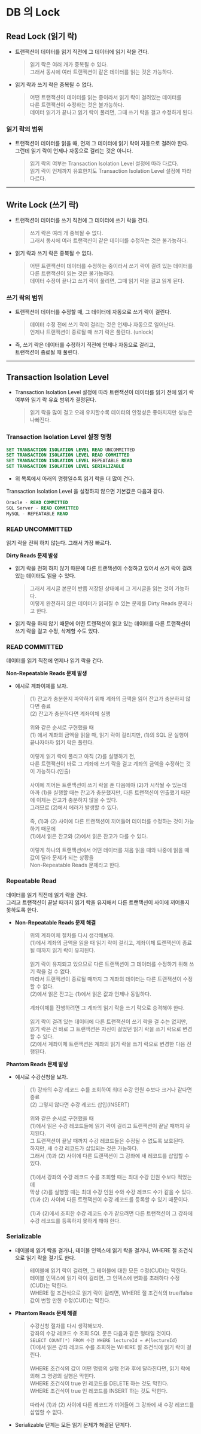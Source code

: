 # DB 의 Lock

## Read Lock (읽기 락)
* 트랜잭션이 데이터를 읽기 직전에 그 데이터에 읽기 락을 건다.
    > 읽기 락은 여러 개가 중복될 수 있다.<br>
    그래서 동시에 여러 트랜잭션이 같은 데이터를 읽는 것은 가능하다.
* 읽기 락과 쓰기 락은 중복될 수 없다.
    > 어떤 트랜잭션이 데이터를 읽는 중이라서 읽기 락이 걸려있는 데이터를<br>
    다른 트랜잭션이 수정하는 것은 불가능하다.<br>
    데이터 읽기가 끝나고 읽기 락이 풀리면, 그때 쓰기 락을 걸고 수정하게 된다.
    
### 읽기 락의 범위
* 트랜잭션이 데이터를 읽을 때, 먼저 그 데이터에 읽기 락이 자동으로 걸려야 한다.<br>
그런데 읽기 락이 언제나 자동으로 걸리는 것은 아니다.
    > 읽기 락의 여부는 Transaction Isolation Level 설정에 따라 다르다.<br>
    읽기 락이 언제까지 유효한지도 Transaction Isolation Level 설정에 따라 다르다.
    
---
    
## Write Lock (쓰기 락)
* 트랜잭션이 데이터를 쓰기 직전에 그 데이터에 쓰기 락을 건다.
    > 쓰기 락은 여러 개 중복될 수 없다.<br>
    그래서 동시에 여러 트랜잭션이 같은 데이터를 수정하는 것은 불가능하다.
* 읽기 락과 쓰기 락은 중복될 수 없다.
    > 어떤 트랜잭션이 데이터를 수정하는 중이라서 쓰기 락이 걸려 있는 데이터를<br>
    다른 트랜잭션이 읽는 것은 불가능하다.<br>
    데이터 수정이 끝나고 쓰기 락이 풀리면, 그때 읽기 락을 걸고 읽게 된다.
    
### 쓰기 락의 범위
* 트랜잭션이 데이터를 수정할 때, 그 데이터에 자동으로 쓰기 락이 걸린다.
    > 데이터 수정 전에 쓰기 락이 걸리는 것은 언제나 자동으로 일어난다.<br>
    언제나 트랜잭션이 종료될 때 쓰기 락은 풀린다. (unlock)
* 즉, 쓰기 락은 데이터를 수정하기 직전에 언제나 자동으로 걸리고,<br>
트랜잭션이 종료될 때 풀린다.

---

## Transaction Isolation Level
* Transaction Isolation Level 설정에 따라 트랜잭션이 데이터를 읽기 전에 읽기 락 여부와 읽기 락 유효 범위가 결정된다.
    > 읽기 락을 많이 걸고 오래 유지할수록 데이터의 안정성은 좋아지지만 성능은 나빠진다.
    
### Transaction Isolation Level 설정 명령
```sql
SET TRANSACTION ISOLATION LEVEL READ UNCOMMITTED 
SET TRANSACTION ISOLATION LEVEL READ COMMITTED 
SET TRANSACTION ISOLATION LEVEL REPEATABLE READ
SET TRANSACTION ISOLATION LEVEL SERIALIZABLE
```
* 위 목록에서 아래의 명령일수록 읽기 락을 더 많이 건다.

Transaction Isolation Level 을 설정하지 않으면 기본값은 다음과 같다.
```sql
Oracle - READ COMMITTED
SQL Server - READ COMMITTED 
MySQL - REPEATABLE READ 
```

### READ UNCOMMITTED
읽기 락을 전혀 하지 않는다. 그래서 가장 빠르다.

**Dirty Reads 문제 발생**
* 읽기 락을 전혀 하지 않기 때문에 다른 트랜잭션이 수정하고 있어서 쓰기 락이 걸려 있는 데이터도 읽을 수 있다.
    > 그래서 게시글 본문이 반쯤 저장된 상태에서 그 게시글을 읽는 것이 가능하다.<br>
    이렇게 완전하지 않은 데이터가 읽혀질 수 있는 문제를 Dirty Reads 문제라고 한다.
* 읽기 락을 하지 않기 때문에 어떤 트랜잭션이 읽고 있는 데이터를 다른 트랜잭션이 쓰기 락을 걸고 수정, 삭제할 수도 있다.

### READ COMMITTED
데이터를 읽기 직전에 언제나 읽기 락을 건다.

**Non-Repeatable Reads 문제 발생**
* 예시로 계좌이체를 보자.
    > (1) 잔고가 충분한지 파악하기 위해 계좌의 금액을 읽어 잔고가 충분하지 않다면 종료<br>
    (2) 잔고가 충분하다면 계좌이체 실행<br><br>
    위와 같은 순서로 구현했을 때<br>
    (1) 에서 계좌의 금액을 읽을 때, 읽기 락이 걸리지만, (1)의 SQL 문 실행이 끝나자마자 읽기 락은 풀린다.<br><br>
    이렇게 읽기 락이 풀리고 아직 (2)를 실행하기 전,<br>
    다른 트랜잭션이 바로 그 계좌에 쓰기 락을 걸고 계좌의 금액을 수정하는 것이 가능하다.(인출)<br><br>
    사이에 끼어든 트랜잭션이 쓰기 락을 푼 다음에야 (2)가 시작될 수 있는데<br>
    아까 (1)을 실행할 때는 잔고가 충분했지만, 다른 트랜잭션이 인출했기 때문에 이제는 잔고가 충분하지 않을 수 있다.<br>
    그러므로 (2)에서 에러가 발생할 수 있다.<br><br>
    즉, (1)과 (2) 사이에 다른 트랜잭션이 끼어들어 데이터를 수정하는 것이 가능하기 때문에<br>
    (1)에서 읽은 잔고와 (2)에서 읽은 잔고가 다를 수 있다.<br><br>
    이렇게 하나의 트랜잭션에서 어떤 데이터를 처음 읽을 때와 나중에 읽을 때 값이 달라 문제가 되는 상황을<br>
    Non-Repeatable Reads 문제라고 한다.
    
### Repeatable Read
데이터를 읽기 직전에 읽기 락을 건다.<br>
그리고 트랜잭션이 끝날 때까지 읽기 락을 유지해서 다른 트랜잭션이 사이에 끼어들지 못하도록 한다.

* **Non-Repeatable Reads 문제 해결**
    > 위의 계좌이체 절차를 다시 생각해보자.<br>
    (1)에서 계좌의 금액을 읽을 때 읽기 락이 걸리고, 계좌이체 트랜잭션이 종료될 때까지 읽기 락이 유지된다.<br><br>
    읽기 락이 유지되고 있으므로 다른 트랜잭션이 그 데이터를 수정하기 위해 쓰기 락을 걸 수 없다.<br>
    따라서 트랜잭션이 종료될 때까지 그 계좌의 데이터는 다른 트랜잭션이 수정할 수 없다.<br>
    (2)에서 읽은 잔고는 (1)에서 읽은 값과 언제나 동일하다.<br><br>
    계좌이체를 진행하려면 그 계좌의 읽기 락을 쓰기 락으로 승격해야 한다.<br><br>
    읽기 락이 걸려 있는 데이터에 다른 트랜잭션이 쓰기 락을 걸 수는 없지만,<br>
    읽기 락은 건 바로 그 트랜잭션은 자신이 걸었던 읽기 락을 쓰기 락으로 변경할 수 있다.<br>
    (2)에서 계좌이체 트랜잭션은 계좌의 읽기 락을 쓰기 락으로 변경한 다음 진행된다.
    
**Phantom Reads 문제 발생**
* 예시로 수강신청을 보자.
    > (1) 강좌의 수강 레코드 수를 조회하여 최대 수강 인원 수보다 크거나 같다면 종료<br>
    (2) 그렇지 않다면 수강 레코드 삽입(INSERT)<br><br>
    위와 같은 순서로 구현했을 때<br>
    (1)에서 읽은 수강 레코드들에 읽기 락이 걸리고 트랜잭션이 끝날 때까지 유지된다.<br>
    그 트랜잭션이 끝날 때까지 수강 레코드들은 수정될 수 없도록 보호된다.<br>
    하지만, 새 수강 레코드가 삽입되는 것은 가능하다.<br>
    그래서 (1)과 (2) 사이에 다른 트랜잭션이 그 강좌에 새 레코드를 삽입할 수 있다.<br><br>
    (1)에서 강좌의 수강 레코드 수를 조회할 때는 최대 수강 인원 수보다 적었는데<br>
    막상 (2)를 실행할 때는 최대 수강 인원 수와 수강 레코드 수가 같을 수 있다.<br>
    (1)과 (2) 사이에 다른 트랜잭션이 수강 레코드를 등록할 수 있기 때문이다.<br><br>
    (1)과 (2)에서 조회한 수강 레코드 수가 같으려면 다른 트랜잭션이 그 강좌에 수강 레코드를 등록하지 못하게 해야 한다.
    
### Serializable
* 테이블에 읽기 락을 걸거나, 테이블 인덱스에 읽기 락을 걸거나, WHERE 절 조건식으로 읽기 락을 걸기도 한다.
    > 테이블에 읽기 락이 걸리면, 그 테이블에 대한 모든 수정(CUD)는 막힌다.<br>
    테이블 인덱스에 읽기 락이 걸리면, 그 인덱스에 변화를 초래하다 수정(CUD)는 막힌다.<br>
    WHERE 절 조건식으로 읽기 락이 걸리면, WHERE 절 조건식의 true/false 값이 변할 만한 수정(CUD)는 막힌다.
    
* **Phantom Reads 문제 해결**
    > 수강신청 절차를 다시 생각해보자.<br>
    강좌의 수강 레코드 수 조회 SQL 문은 다음과 같은 형태일 것이다.<br>
    ```SELECT COUNT(*) FROM 수강 WHERE lectureId = #{lectureId}```<br>
    (1)에서 읽은 강좌 레코드 수를 조회하는 WHERE 절 조건식에 읽기 락이 걸린다.<br><br>
    WHERE 조건식의 값이 어떤 명령의 실행 전과 후에 달라진다면, 읽기 락에 의해 그 명령의 실행은 막힌다.<br>
    WHERE 조건식이 true 인 레코드를 DELETE 하는 것도 막힌다.<br>
    WHERE 조건식이 true 인 레코드를 INSERT 하는 것도 막힌다.<br><br>
    따라서 (1)과 (2) 사이에 다른 레코드가 끼어들어 그 강좌에 새 수강 레코드를 삽입할 수 없다.

* Serializable 단계는 모든 읽기 문제가 해결된 단계다.
